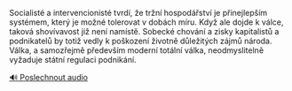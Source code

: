 
Socialisté a intervencionisté tvrdí, že tržní hospodářství je přinejlepším systémem, který je možné tolerovat v dobách míru. Když ale dojde k válce, taková shovívavost již není namístě. Sobecké chování a zisky kapitalistů a podnikatelů by totiž vedly k poškození životně důležitých zájmů národa. Válka, a samozřejmě především moderní totální válka, neodmyslitelně vyžaduje státní regulaci podnikání.

[🔊 Poslechnout audio](/data/7-paragraphs/audio/chapter_164/para_003-Socialist-a-intervencionist-tvrd-e-trn-hosp.mp3)
